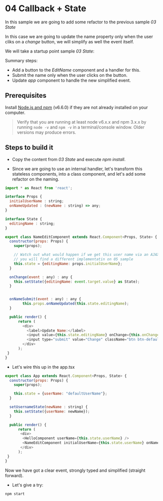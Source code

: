 # 04 Callback + State

In this sample we are going to add some refactor to the previous sample _03 State_

In this case we are going to update the name property only when the user cliks on
a _change_ button, we will simplify as well the event itself.


We will take a startup point sample _03 State_:

Summary steps:

- Add a button to the _EditName_ component and a handler for this.
- Submit the name only when the user clicks on the button.
- Update _app_ component to handle the new simplified event.

## Prerequisites

Install [Node.js and npm](https://nodejs.org/en/) (v6.6.0) if they are not already installed on your computer.

> Verify that you are running at least node v6.x.x and npm 3.x.x by running `node -v` and `npm -v` in a terminal/console window. Older versions may produce errors.

## Steps to build it

- Copy the content from _03 State_ and execute _npm install_.

 - Since we are going to use an internal handler, let's transform this stateless
 components, into a class component, and let's add some refactor on the naming.

 ```javascript
 import * as React from 'react';

 interface Props {
   initialUserName : string;
   onNameUpdated : (newName : string) => any;
 }

 interface State {
   editingName : string;
 }

 export class NameEditComponent extends React.Component<Props, State> {
   constructor(props: Props) {
     super(props);

     // Watch out what would happen if we get this user name via an AJAX callback
     // you will find a different implementatin on 05 sample
     this.state = {editingName: props.initialUserName};
   }

   onChange(event : any) : any {
     this.setState({editingName: event.target.value} as State);
   }


   onNameSubmit(event : any) : any {
         this.props.onNameUpdated(this.state.editingName);
   }

   public render() {
       return (
         <div>
           <label>Update Name:</label>
           <input value={this.state.editingName} onChange={this.onChange.bind(this)}/>
           <input type="submit" value="Change" className="btn btn-default" onClick={this.onNameSubmit.bind(this)} />
         </div>
       );
  }
 }

 ```

- Let's wire this up in the app.tsx

```javascript
export class App extends React.Component<Props, State> {
  constructor(props: Props) {
    super(props);

    this.state = {userName: "defaultUserName"};
  }

  setUsernameState(newName : string) {
    this.setState({userName: newName});
  }

  public render() {
      return (
       <div>
        <HelloComponent userName={this.state.userName} />
        <NameEditComponent initialUserName={this.state.userName} onNameUpdated={this.setUsernameState.bind(this)} />
       </div>
      );
 }
}
```

Now we have got a clear event, strongly typed and simplified (straight forward).

- Let's give a try:

```
npm start
```
